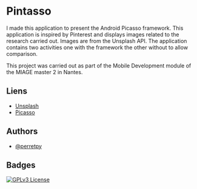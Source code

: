 
# Pintasso

I made this application to present the Android Picasso framework.
This application is inspired by Pinterest and displays images related to the research carried out. Images are from the Unsplash API.
The application contains two activities one with the framework the other without to allow comparison.

This project was carried out as part of the Mobile Development module of the MIAGE master 2 in Nantes.

## Liens

 - [Unsplash](https://unsplash.com/developers)
 - [Picasso](https://square.github.io/picasso/)

## Authors

- [@perretpy](https://www.github.com/perretpy)


## Badges

[![GPLv3 License](https://img.shields.io/badge/License-GPL%20v3-yellow.svg)](https://opensource.org/licenses/)

